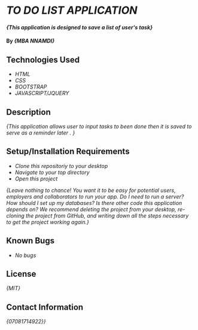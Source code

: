 # _TO DO LIST APPLICATION_

#### _{This application is designed to save a list of user's task}_

#### By _**{MBA NNAMDI}**_

## Technologies Used

* _HTML_
* _CSS_
* _BOOTSTRAP_
* _JAVASCRIPT/JQUERY_


## Description

_{This application allows user to input tasks to been done then it is saved to serve as a reminder later . }_

## Setup/Installation Requirements

* _Clone this repositoriy to your desktop_
* _Navigate to your top directory_
* _Open this project_

_{Leave nothing to chance! You want it to be easy for potential users, employers and collaborators to run your app. Do I need to run a server? How should I set up my databases? Is there other code this application depends on? We recommend deleting the project from your desktop, re-cloning the project from GitHub, and writing down all the steps necessary to get the project working again.}_

## Known Bugs

* _No bugs_


## License

_{MIT}_

## Contact Information

_{07081714922}}_